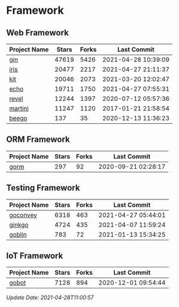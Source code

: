 # Framework

## Web Framework
| Project Name | Stars | Forks | Last Commit |
| ------------ | ----- | ----- | ----------- |
| [gin](https://github.com/gin-gonic/gin) | 47619 | 5426 | 2021-04-28 10:39:09 |
| [iris](https://github.com/kataras/iris) | 20477 | 2217 | 2021-04-27 21:11:37 |
| [kit](https://github.com/go-kit/kit) | 20046 | 2073 | 2021-03-20 12:02:47 |
| [echo](https://github.com/labstack/echo) | 19711 | 1750 | 2021-04-27 07:55:31 |
| [revel](https://github.com/revel/revel) | 12244 | 1397 | 2020-07-12 05:57:36 |
| [martini](https://github.com/go-martini/martini) | 11247 | 1120 | 2017-01-21 21:58:54 |
| [beego](https://github.com/astaxie/beego) | 137 | 35 | 2020-12-13 11:36:23 |

## ORM Framework
| Project Name | Stars | Forks | Last Commit |
| ------------ | ----- | ----- | ----------- |
| [gorm](https://github.com/jinzhu/gorm) | 297 | 92 | 2020-09-21 02:28:17 |

## Testing Framework
| Project Name | Stars | Forks | Last Commit |
| ------------ | ----- | ----- | ----------- |
| [goconvey](https://github.com/smartystreets/goconvey) | 6318 | 463 | 2021-04-27 05:44:01 |
| [ginkgo](https://github.com/onsi/ginkgo) | 4724 | 435 | 2021-04-07 11:59:24 |
| [goblin](https://github.com/franela/goblin) | 783 | 72 | 2021-01-13 15:34:25 |

## IoT Framework
| Project Name | Stars | Forks | Last Commit |
| ------------ | ----- | ----- | ----------- |
| [gobot](https://github.com/hybridgroup/gobot) | 7128 | 894 | 2020-12-01 09:54:44 |

*Update Date: 2021-04-28T11:00:57*